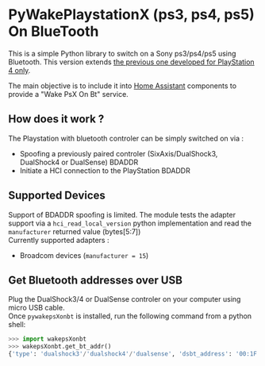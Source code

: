 # PyWakePlaystationX (ps3, ps4, ps5) On BlueTooth
This is a simple Python library to switch on a Sony ps3/ps4/ps5 using Bluetooth.  This version extends [the previous one developed for PlayStation 4 only](https://github.com/FreeTHX/pywakeps4onbt).

The main objective is to include it into [Home Assistant](https://www.home-assistant.io/ "Home Assistant") components to provide a "Wake PsX On Bt" service.

## How does it work ?
The Playstation with bluetooth controler can be simply switched on via :
- Spoofing a previously paired controler (SixAxis/DualShock3, DualShock4 or DualSense) BDADDR
- Initiate a HCI connection to the PlayStation BDADDR

## Supported Devices
Support of BDADDR spoofing is limited.  The module tests the adapter support via a ```hci_read_local_version``` python implementation and read the ```manufacturer``` returned value (bytes[5:7])  
Currently supported adapters :
- Broadcom devices (```manufacturer = 15```)

## Get Bluetooth addresses over USB
Plug the DualShock3/4 or DualSense controler on your computer using micro USB cable.  
Once ```pywakepsXonbt``` is installed, run the following command from a python shell:
```python
>>> import wakepsXonbt
>>> wakepsXonbt.get_bt_addr()
{'type': 'dualshock3'/'dualshock4'/'dualsense', 'dsbt_address': '00:1F:E2:12:34:56', 'psXbt_address': '90:CD:B6:12:34:56'}
```